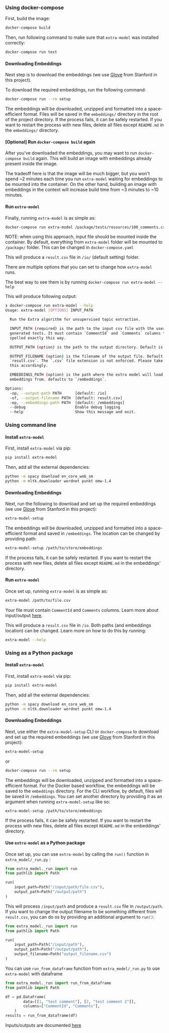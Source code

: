 ### Using docker-compose

First, build the image:

```bash
docker-compose build
```

Then, run following command to make sure that `extra-model` was installed correctly:

```bash
docker-compose run test
```

#### Downloading Embeddings

Next step is to download the embeddings (we use [Glove](https://nlp.stanford.edu/projects/glove/) from Stanford in this project).

To download the required embeddings, run the following command:

```bash
docker-compose run --rm setup
```

The embeddings will be downloaded, unzipped and formatted into a space-efficient format. Files will be saved in the `embeddings/` directory in the root of the project directory. If the process fails, it can be safely restarted. If you want to restart the process with new files, delete all files except `README.md` in the `embeddings/` directory.

#### [Optional] Run `docker-compose build` again

After you've downloaded the embeddings, you may want to run `docker-compose build` again. 
This will build an image with embeddings already present inside the image. 

The tradeoff here is that the image will be much bigger, but you won't spend ~2 minutes each time you run `extra-model` waiting for embeddings to be mounted into the container.
On the other hand, building an image with embeddings in the context will increase build time from ~3 minutes to ~10 minutes.

#### Run `extra-model`

Finally, running `extra-model` is as simple as:

```bash
docker-compose run extra-model /package/tests/resources/100_comments.csv
```

NOTE: when using this approach, input file should be mounted inside the container.
By default, everything from `extra-model` folder will be mounted to `/package/` folder.
This can be changed in `docker-compose.yaml`

This will produce a `result.csv` file in `/io/` (default setting) folder.

There are multiple options that you can set to change how `extra-model` runs.

The best way to see them is by running `docker-compose run extra-model --help`

This will produce following output:

```bash
❯ docker-compose run extra-model --help
Usage: extra-model [OPTIONS] INPUT_PATH

  Run the Extra algorithm for unsupervised topic extraction.

  INPUT_PATH (required) is the path to the input csv file with the user
  generated texts. It must contain `CommentId` and `Comments` columns that are
  spelled exactly this way.

  OUTPUT_PATH (option) is the path to the output directory. Default is `/io`.

  OUTPUT_FILENAME (option) is the filename of the output file. Default is
  `result.csv`. The `.csv` file extension is not enforced. Please take care of
  this accordingly.

  EMBEDDINGS_PATH (option) is the path where the extra model will load the
  embeddings from. defaults to `/embeddings`.

Options:
  -op, --output-path PATH      [default: /io]
  -of, --output-filename PATH  [default: result.csv]
  -ep, --embeddings-path PATH  [default: /embeddings]
  --debug                      Enable debug logging
  --help                       Show this message and exit.

```

### Using command line

#### Install `extra-model`

First, install `extra-model` via pip:

```bash
pip install extra-model
```

Then, add all the external dependencies:

```bash
python -m spacy download en_core_web_sm
python -m nltk.downloader wordnet punkt omw-1.4
```

#### Downloading Embeddings

Next, run the following to download and set up the required embeddings (we use [Glove](https://nlp.stanford.edu/projects/glove/) from Stanford in this project):

```bash
extra-model-setup
```

The embeddings will be downloaded, unzipped and formatted into a space-efficient format and saved in `/embeddings`.
The location can be changed by providing path:

```bash
extra-model-setup /path/to/store/embeddings
```

If the process fails, it can be safely restarted. If you want to restart the process with new files, delete all files except `README.md` in the embeddings' directory.

#### Run `extra-model`

Once set up, running `extra-model` is as simple as:

```bash
extra-model /path/to/file.csv 
```

Your file must contain `CommentId` and `Comments` columns. Learn more about input/output [here](https://wayfair-incubator.github.io/extra-model/site/#extra-model-input).

This will produce a `result.csv` file in `/io`. Both paths (and embeddings location) can be changed.
Learn more on how to do this by running:

```bash
extra-model --help
```

### Using as a Python package

#### Install `extra-model`

First, install `extra-model` via pip:

```bash
pip install extra-model
```

Then, add all the external dependencies:

```bash
python -m spacy download en_core_web_sm
python -m nltk.downloader wordnet punkt omw-1.4
```

#### Downloading Embeddings

Next, use either the `extra-model-setup` CLI or `docker-compose` to download and set up the required embeddings (we use [Glove](https://nlp.stanford.edu/projects/glove/) from Stanford in this project):

```bash
extra-model-setup
```

or

```bash
docker-compose run --rm setup
```


The embeddings will be downloaded, unzipped and formatted into a space-efficient format. 
For the Docker based workflow, the embeddings will be saved to the `embeddings` directory. 
For the CLI workflow, by default, files will be saved in `/embeddings`. 
You can set another directory by providing it as an argument when running `extra-model-setup` like so:

```bash
extra-model-setup /path/to/store/embeddings
```


If the process fails, it can be safely restarted. If you want to restart the process with new files, delete all files except `README.md` in the embeddings' directory.

#### Use `extra-model` as a Python package

Once set up, you can use `extra-model` by calling the `run()` function in `extra_model/_run.py` :

```python
from extra_model._run import run
from pathlib import Path

run(
    input_path=Path("/input/path/file.csv"),
    output_path=Path("/output/path")
)
```

This will process `/input/path` and produce a `result.csv` file in `/output/path`. 
If you want to change the output filename to be something different from `result.csv`, you can do os by providing an 
additional argument to `run()`:

```python
from extra_model._run import run
from pathlib import Path

run(
    input_path=Path("/input/path"),
    output_path=Path("/output/path"),
    output_filename=Path("output_filename.csv")
)
```

You can use `run_from_dataframe` function from `extra_model/_run.py`  to use `extra-model` with dataframe 

```python
from extra_model._run import run_from_dataframe
from pathlib import Path

df = pd.DataFrame(
        data=[[1, "test comment"], [2, "test comment 2"]],
        columns=["CommentId", "Comments"],
    )
results = run_from_dataframe(df)
```
Inputs/outputs are documented [here](https://wayfair-incubator.github.io/extra-model/site/#extra-model-input)
